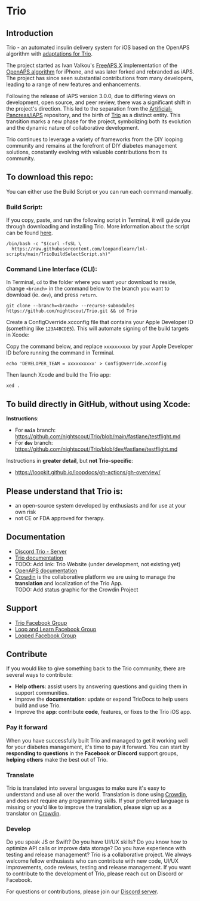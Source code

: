 # Trio

## Introduction

Trio - an automated insulin delivery system for iOS based on the OpenAPS algorithm with [adaptations for Trio](https://github.com/nightscout/trio-oref).

The project started as Ivan Valkou's [FreeAPS X](https://github.com/ivalkou/freeaps) implementation of the [OpenAPS algorithm](https://github.com/openaps/oref0) for iPhone, and was later forked and rebranded as iAPS. The project has since seen substantial contributions from many developers, leading to a range of new features and enhancements.

Following the release of iAPS version 3.0.0, due to differing views on development, open source, and peer review, there was a significant shift in the project's direction. This led to the separation from the [Artificial-Pancreas/iAPS](https://github.com/Artificial-Pancreas/iAPS) repository, and the birth of [Trio](https://github.com/nightscout/Trio.git) as a distinct entity. This transition marks a new phase for the project, symbolizing both its evolution and the dynamic nature of collaborative development.

Trio continues to leverage a variety of frameworks from the DIY looping community and remains at the forefront of DIY diabetes management solutions, constantly evolving with valuable contributions from its community.

## To download this repo:

You can either use the Build Script or you can run each command manually.

### Build Script:

If you copy, paste, and run the following script in Terminal, it will guide you through downloading and installing Trio. More information about the script can be found [here](https://triodocs.org/0.2.x/operate/build/#build-trio-with-script).

```
/bin/bash -c "$(curl -fsSL \
  https://raw.githubusercontent.com/loopandlearn/lnl-scripts/main/TrioBuildSelectScript.sh)"
```

### Command Line Interface (CLI):

In Terminal, `cd` to the folder where you want your download to reside, change `<branch>` in the command below to the branch you want to download (ie. `dev`), and press `return`.

```
git clone --branch=<branch> --recurse-submodules https://github.com/nightscout/Trio.git && cd Trio
```

Create a ConfigOverride.xcconfig file that contains your Apple Developer ID (something like `123A4BCDE5`). This will automate signing of the build targets in Xcode:

Copy the command below, and replace `xxxxxxxxxx` by your Apple Developer ID before running the command in Terminal.

```
echo 'DEVELOPER_TEAM = xxxxxxxxxx' > ConfigOverride.xcconfig
```

Then launch Xcode and build the Trio app:

```
xed .
```

## To build directly in GitHub, without using Xcode:

**Instructions**:

- For **`main`** branch:  
   https://github.com/nightscout/Trio/blob/main/fastlane/testflight.md
- For **`dev`** branch:
  https://github.com/nightscout/Trio/blob/dev/fastlane/testflight.md

Instructions in **greater detail**, but **not Trio-specific**:

- https://loopkit.github.io/loopdocs/gh-actions/gh-overview/

## Please understand that Trio is:

- an open-source system developed by enthusiasts and for use at your own risk
- not CE or FDA approved for therapy.

## Documentation

- [Discord Trio - Server ](https://discord.triodocs.org/)
- [Trio documentation](https://triodocs.org/)
- TODO: Add link: Trio Website (under development, not existing yet)
- [OpenAPS documentation](https://openaps.readthedocs.io/en/latest/)
- [Crowdin](https://crowdin.triodocs.org/) is the collaborative platform we are using to manage the **translation** and localization of the Trio App.  
   TODO: Add status graphic for the Crowdin Project

## Support

- [Trio Facebook Group](https://facebook.triodocs.org/)
- [Loop and Learn Facebook Group](https://m.facebook.com/groups/LOOPandLEARN/)
- [Looped Facebook Group](https://m.facebook.com/groups/TheLoopedGroup/)

## Contribute

If you would like to give something back to the Trio community, there are several ways to contribute:

- **Help others**: assist users by answering questions and guiding them in support communities.
- Improve the **documentation**: update or expand TrioDocs to help users build and use Trio.
- Improve the **app**: contribute **code**, features, or fixes to the Trio iOS app.

### Pay it forward

When you have successfully built Trio and managed to get it working well for your diabetes management, it's time to pay it forward.
You can start by **responding to questions** in the **Facebook or Discord** support groups, **helping others** make the best out of Trio.

### Translate

Trio is translated into several languages to make sure it's easy to understand and use all over the world.
Translation is done using [Crowdin](https://crowdin.triodocs.org/), and does not require any programming skills.
If your preferred language is missing or you'd like to improve the translation, please sign up as a translator on [Crowdin](https://crowdin.com/project/trio).

### Develop

Do you speak JS or Swift? Do you have UI/UX skills? Do you know how to optimize API calls or improve data storage? Do you have experience with testing and release management?
Trio is a collaborative project. We always welcome fellow enthusiasts who can contribute with new code, UI/UX improvements, code reviews, testing and release management.
If you want to contribute to the development of Trio, please reach out on Discord or Facebook.

For questions or contributions, please join our [Discord server](https://discord.triodocs.org).

